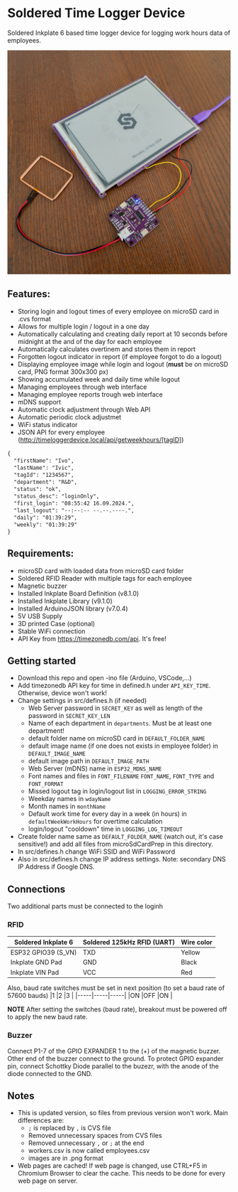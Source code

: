 # Soldered Time Logger Device
Soldered Inkplate 6 based time logger device for logging work hours data of employees.

<p>
<img width="800" src="https://raw.githubusercontent.com/SolderedElectronics/Workhours-Device-Inkplate6/refs/heads/main/extras/images/deviceImage.jpg">
</p>

## Features:
- Storing login and logout times of every employee on microSD card in .cvs format
- Allows for multiple login / logout in a one day
- Automatically calculating and creating daily report at 10 seconds before midnight at the and of the day for each employee
- Automatically calculates overtinem and stores them in report
- Forgotten logout indicator in report (if employee forgot to do a logout)
- Displaying employee image while login and logout (**must** be on microSD card, PNG format 300x300 px)
- Showing accumulated week and daily time while logout
- Managing employees through web interface
- Managing employee reports trough web interface
- mDNS support
- Automatic clock adjustment through Web API
- Automatic periodic clock adjustmet
- WiFi status indicator
- JSON API for every employee (http://timeloggerdevice.local/api/getweekhours/[tagID])
```
{
  "firstName": "Ivo",
  "lastName": "Ivic",
  "tagId": "1234567",
  "department": "R&D",
  "status": "ok",
  "status_desc": "loginOnly",
  "first_login": "08:55:42 16.09.2024.",
  "last_logout": "--:--:-- --.--.----.",
  "daily": "01:39:29",
  "weekly": "01:39:29"
}
```

## Requirements:
- microSD card with loaded data from microSD card folder
- Soldered RFID Reader with multiple tags for each employee
- Magnetic buzzer
- Installed Inkplate Board Definition (v8.1.0)
- Installed Inkplate Library (v9.1.0)
- Installed ArduinoJSON library (v7.0.4)
- 5V USB Supply
- 3D printed Case (optional)
- Stable WiFi connection
- API Key from https://timezonedb.com/api. It's free!

## Getting started
- Download this repo and open -ino file (Arduino, VSCode,...)
- Add timezonedb API key for time in defined.h under `API_KEY_TIME`. Otherwise, device won't work!
- Change settings in src/defines.h (if needed)
  - Web Server password in `SECRET_KEY` as well as length of the password in `SECRET_KEY_LEN`
  - Name of each department in `departments`. Must be at least one department!
  - default folder name on microSD card in `DEFAULT_FOLDER_NAME`
  - default image name (if one does not exists in employee folder) in `DEFAULT_IMAGE_NAME`
  - default image path in `DEFAULT_IMAGE_PATH`
  - Web Server (mDNS) name in `ESP32_MDNS_NAME`
  - Font names and files in `FONT_FILENAME` `FONT_NAME`, `FONT_TYPE` and `FONT_FORMAT`
  - Missed logout tag in login/logout list in `LOGGING_ERROR_STRING`
  - Weekday names in `wdayName`
  - Month names in `monthName`
  - Default work time for every day in a week (in hours) in `defaultWeekWorkHours` for overtime calculation
  - login/logout "cooldown" time in `LOGGING_LOG_TIMEOUT`
- Create folder name same as `DEFAULT_FOLDER_NAME` (watch out, it's case sensitive!) and add all files from microSdCardPrep in this directory.
- In src/defines.h change WiFi SSID and WiFi Password
- Also in src/defines.h change IP address settings. Note: secondary DNS IP Address if Google DNS.

## Connections
Two additional parts must be connected to the loginh
### RFID
|Soldered Inkplate 6|Soldered 125kHz RFID (UART)|Wire color|
|-------------------|---------------------------|----------|
|ESP32 GPIO39 (S_VN)|TXD                        |Yellow    |
|Inkplate GND Pad   |GND                        |Black     |
|Inkplate VIN Pad   |VCC                        |Red       |

Also, baud rate switches must be set in next position (to set a baud rate of 57600 bauds)
|1    |2    |3    |
|-----|-----|-----|
|ON   |OFF  |ON   |

**NOTE** After setting the switches (baud rate), breakout must be powered off to apply the new baud rate.

### Buzzer
Connect P1-7 of the GPIO EXPANDER 1 to the (+) of the magnetic buzzer. Other end of the buzzer connect to the ground. To protect GPIO expander pin, connect Schottky Diode parallel to the buzezr, with the anode of the diode connected to the GND.

## Notes
- This is updated version, so files from previous version won't work. Main differences are:
  - `;` is replaced by `,` is CVS file
  - Removed unnecessary spaces from CVS files
  - Removed unnecessary `,` or `;` at the end
  - workers.csv is now called employees.csv
  - images are in .png format
- Web pages are cached! If web page is changed, use CTRL+F5 in Chromium Browser to clear the cache. This needs to be done for every web page on server.
